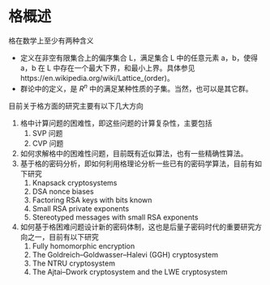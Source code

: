 # 格概述

格在数学上至少有两种含义

- 定义在非空有限集合上的偏序集合 L，满足集合 L 中的任意元素 a，b，使得 a，b 在 L 中存在一个最大下界，和最小上界。具体参见https://en.wikipedia.org/wiki/Lattice_(order)。
- 群论中的定义，是 $R^n$ 中的满足某种性质的子集。当然，也可以是其它群。

目前关于格方面的研究主要有以下几大方向

1. 格中计算问题的困难性，即这些问题的计算复杂性，主要包括 
    1. SVP 问题
    2. CVP 问题
2. 如何求解格中的困难性问题，目前既有近似算法，也有一些精确性算法。
3. 基于格的密码分析，即如何利用格理论分析一些已有的密码学算法，目前有如下研究
    1. Knapsack cryptosystems
    2. DSA nonce biases
    3. Factoring RSA keys with bits known
    4. Small RSA private exponents
    5. Stereotyped messages with small RSA exponents
4. 如何基于格困难问题设计新的密码体制，这也是后量子密码时代的重要研究方向之一，目前有以下研究
    1. Fully homomorphic encryption
    2. The Goldreich–Goldwasser–Halevi (GGH) cryptosystem
    3. The NTRU cryptosystem
    4. The Ajtai–Dwork cryptosystem and the LWE cryptosystem

